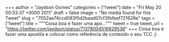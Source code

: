 
+++
author = "Jaydson Gomes"
categories = ["tweet"]
date = "Fri May 20 00:53:37 +0000 2011"
draft = false
image = "No media found for this Tweet"
slug = "7052aa74ccd083f5d2baad07cf3fbfeaf721628e"
tags = ["tweet"]
title = """Coisa boa é fazer uma apo..."""
tweet = true
tweet_url = "https://twitter.com/jaydson/status/71378004516929536"
+++
Coisa boa é fazer uma apostila e colocar como referência de conteúdo o seu TCC ;)

